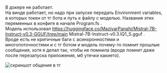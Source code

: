 ﻿В докере не работает.\
На винде работает, но надо при запуске передать Environment variables, в которых токен от тг бота и путь к файлу с моделью. Названия этих переменных в конфиге в начале Program.fs .\
Модель использовал https://huggingface.co/MaziyarPanahi/Mistral-7B-Instruct-v0.3-GGUF/tree/main Mistral-7B-Instruct-v0.3.IQ1_S.gguf .\
Вроде есть не критичные баги с асинхронностями и многопоточностями и с тг ботом и модель почему-то помнит прошлые сообщения, хотя я делал так, чтобы не помнила (вроде помнит даже после перезапуска приложения, мб утечки какието).

![скриншот общения в тг](https://github.com/Lavshyak/TGLLM/blob/main/forReadme/img.png)
